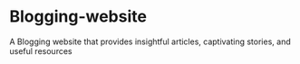 # Blogging-website
A Blogging website that provides insightful articles, captivating stories, and  useful resources
